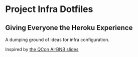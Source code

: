# Project Infra Dotfiles
## Giving Everyone the Heroku Experience

A dumping ground of ideas for infra configuration.

Inspired by [the QCon AirBNB slides](https://qconlondon.com/system/files/presentation-slides/qcon_london_2019.pdf)
